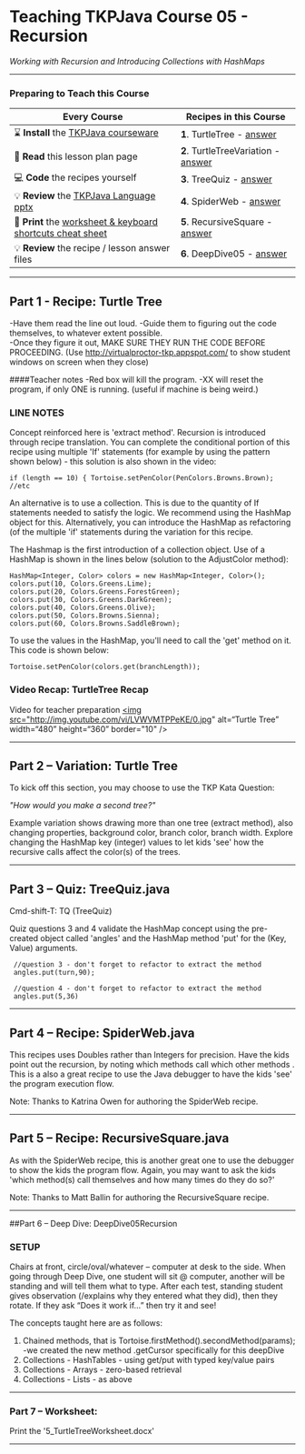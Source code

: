 # Teaching TKPJava Course 05 - Recursion 


_Working with Recursion and Introducing Collections with HashMaps_
***
### Preparing to Teach this Course

| Every Course | Recipes in this Course |
|--------------------------------------------------------------|------------------------------|
| :hourglass: **Install** the [TKPJava courseware](https://github.com/TeachingKidsProgramming/TeachingKidsProgramming.Java#get-started-with-tkp) | **1**. TurtleTree - [answer](https://github.com/TeachingKidsProgramming/TeachingKidsProgramming.Source.Java/blob/master/src/main/java/org/teachingkidsprogramming/recipes/completed/section05recursion/TurtleTree.java) |
| :green_book: **Read** this lesson plan page | **2**. TurtleTreeVariation - [answer](https://github.com/TeachingKidsProgramming/TeachingKidsProgramming.Source.Java/blob/master/src/main/java/org/teachingkidsprogramming/recipes/completed/section05recursion/TurtleTreeVariation.java) |
| :computer: **Code** the recipes yourself | **3**. TreeQuiz - [answer](https://github.com/TeachingKidsProgramming/TeachingKidsProgramming.Source.Java/blob/master/src/main/java/org/teachingkidsprogramming/recipes/completed/section05recursion/TreeQuiz.java) |
| :bulb: **Review** the [TKPJava Language pptx](http://www.slideshare.net/lynnlangit/tkpjava-teaching-kids-programming-core-java-langauge-concepts) | **4**. SpiderWeb - [answer](https://github.com/TeachingKidsProgramming/TeachingKidsProgramming.Source.Java/blob/master/src/main/java/org/teachingkidsprogramming/recipes/completed/section05recursion/SpiderWeb.java) |
|:fax: **Print** the [worksheet & keyboard shortcuts cheat sheet ](https://www.dropbox.com/s/9qwbv48p8lmx4nj/TKP-Worksheets.zip?dl=0) | **5**. RecursiveSquare - [answer](https://github.com/TeachingKidsProgramming/TeachingKidsProgramming.Source.Java/blob/master/src/main/java/org/teachingkidsprogramming/recipes/completed/section05recursion/RecursiveSquare.java) |
| :bulb: **Review** the recipe / lesson answer files | **6**. DeepDive05 - [answer](https://github.com/TeachingKidsProgramming/TeachingKidsProgramming.Source.Java/blob/master/src/main/java/org/teachingkidsprogramming/recipes/completed/section05recursion/DeepDive05Recursion.java) |


***    
## Part 1 - **Recipe: Turtle Tree**
-Have them read the line out loud.
-Guide them to figuring out the code themselves, to whatever extent possible.  
-Once they figure it out, MAKE SURE THEY RUN THE CODE BEFORE PROCEEDING. (Use http://virtualproctor-tkp.appspot.com/  to show student windows on screen when they close)

####Teacher notes
-Red box will kill the program. 
-XX will reset the program, if only ONE is running. (useful if machine is being weird.)

### LINE NOTES
Concept reinforced here is 'extract method'.  Recursion is introduced through recipe translation. You can complete the conditional portion of this recipe using multiple 'If' statements (for example by using the pattern shown below) - this solution is also shown in the video:

	if (length == 10) { Tortoise.setPenColor(PenColors.Browns.Brown); //etc

An alternative is to use a collection.  This is due to the quantity of If statements needed to satisfy the logic.  We recommend using the HashMap object for this.  Alternatively, you can introduce the HashMap as refactoring (of the multiple 'if' statements during the variation for this recipe.

The Hashmap is the first introduction of a collection object.   Use of a HashMap is shown in the lines below (solution to the AdjustColor method):

    HashMap<Integer, Color> colors = new HashMap<Integer, Color>();
    colors.put(10, Colors.Greens.Lime);
    colors.put(20, Colors.Greens.ForestGreen);
    colors.put(30, Colors.Greens.DarkGreen);
    colors.put(40, Colors.Greens.Olive);
    colors.put(50, Colors.Browns.Sienna);
    colors.put(60, Colors.Browns.SaddleBrown);
    
To use the values in the HashMap, you'll need to call the 'get' method on it.  This code is shown below:

    Tortoise.setPenColor(colors.get(branchLength));

### Video Recap: TurtleTree Recap
Video for teacher preparation
<a href="http://www.youtube.com/watch?feature=player_embedded&v=LVWVMTPPeKE" target="_blank"><img src="http://img.youtube.com/vi/LVWVMTPPeKE/0.jpg" alt=“Turtle Tree” width=“480” height=“360” border="10" /></a>
***
## Part 2 – Variation: Turtle Tree
To kick off this section, you may choose to use the TKP Kata Question:

_"How would you make a second tree?"_

Example variation shows drawing more than one tree (extract method), also changing properties, background color, branch color, branch width.  Explore changing the HashMap key (integer) values to let kids 'see' how the recursive calls affect the color(s) of the trees.

***
## Part 3 – Quiz: TreeQuiz.java 

Cmd-shift-T: TQ (TreeQuiz)

Quiz questions 3 and 4 validate the HashMap concept using the pre-created object called 'angles' and the HashMap method 'put' for the (Key, Value) arguments.
    
     //question 3 - don't forget to refactor to extract the method
     angles.put(turn,90);
     
     //question 4 - don't forget to refactor to extract the method
     angles.put(5,36)
***
## Part 4 – Recipe: SpiderWeb.java 
This recipes uses Doubles rather than Integers for precision.  Have the kids point out the recursion, by noting which methods call which other methods .  This is a also a great recipe to use the Java debugger to have the kids 'see' the program execution flow.

Note: Thanks to Katrina Owen for authoring the SpiderWeb recipe.

***
## Part 5 – Recipe: RecursiveSquare.java 
As with the SpiderWeb recipe, this is another great one to use the debugger to show the kids the program flow.  Again, you may want to ask the kids 'which method(s) call themselves and how many times do they do so?'

Note: Thanks to Matt Ballin for authoring the RecursiveSquare recipe.

***
##Part 6 – Deep Dive: DeepDive05Recursion

### SETUP
Chairs at front, circle/oval/whatever – computer at desk to the side.
When going through Deep Dive, one student will sit @ computer, another will be standing and will tell them what to type.
After each test, standing student gives observation (/explains why they entered what they did), then they rotate.
If they ask “Does it work if…” then try it and see!

The concepts taught here are as follows:
1) Chained methods, that is Tortoise.firstMethod().secondMethod(params);
-we created the new method .getCursor specifically for this deepDive
2) Collections - HashTables - using get/put with typed key/value pairs
3) Collections - Arrays - zero-based retrieval
4) Collections - Lists - as above
***
### Part 7 – Worksheet: 

Print the '5_TurtleTreeWorksheet.docx'
***


